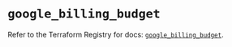 # `google_billing_budget`

Refer to the Terraform Registry for docs: [`google_billing_budget`](https://registry.terraform.io/providers/hashicorp/google-beta/6.35.0/docs/resources/google_billing_budget).
